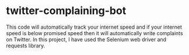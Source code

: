 # twitter-complaining-bot
This code will automatically track your internet speed and if your internet speed is below promised speed then it will automatically write complaints on Twitter. In this project, I have used the Selenium web driver and requests library.
